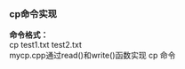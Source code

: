 ### cp命令实现    
**命令格式：**    
        cp test1.txt  test2.txt    
    mycp.cpp通过read()和write()函数实现 cp 命令    
![]()
